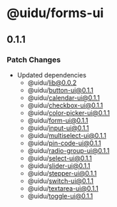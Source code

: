# @uidu/forms-ui

## 0.1.1

### Patch Changes

- Updated dependencies
  - @uidu/lib@0.0.2
  - @uidu/button-ui@0.1.1
  - @uidu/calendar-ui@0.1.1
  - @uidu/checkbox-ui@0.1.1
  - @uidu/color-picker-ui@0.1.1
  - @uidu/form-ui@0.1.1
  - @uidu/input-ui@0.1.1
  - @uidu/multiselect-ui@0.1.1
  - @uidu/pin-code-ui@0.1.1
  - @uidu/radio-group-ui@0.1.1
  - @uidu/select-ui@0.1.1
  - @uidu/slider-ui@0.1.1
  - @uidu/stepper-ui@0.1.1
  - @uidu/switch-ui@0.1.1
  - @uidu/textarea-ui@0.1.1
  - @uidu/toggle-ui@0.1.1
